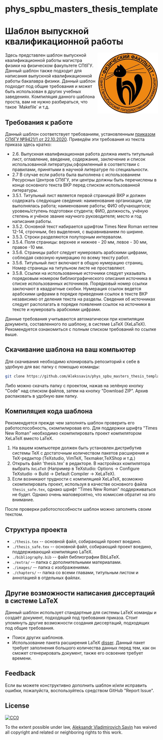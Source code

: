 # phys_spbu_masters_thesis_template
# Шаблон выпускной квалификационной работы
<img src="./extra/department_logo.png" align="right" width="200" height="200"/>
Здесь представлен шаблон выпускной квалификационной работы магистра физики на физическом факультете СПбГУ. Данный шаблон также подходит для написания выпускной квалификационной работы бакалавра физики. Данный шаблон подходит под общие требования и может быть использован в других учебных заведениях.
Компиляция данного шаблона проста, вам не нужно разбираться, что такое `Makefile` и т.д.

## Требования к работе

 Данный шаблон соответствует требованиям, установленным [приказом СПбГУ №9421/1 от 22.10.2020](https://github.com/Alekssavin/phys_spbu_masters_thesis_template/extra/oformleniye.pdf).
Приведём эти требования из текста приказа здесь кратко:
- 2.6. Выпускная квалификационная работа должна иметь титульный лист, оглавление, введение, содержание, заключение и список использованной литературы,оформленный в соответствии с правилами, принятыми в научной литературе по специальности.
- 2.7 В случае если работа была выполнена с использованием Ресурсных Центров СПбГУ, эти центры должны быть перечислены в конце основного текста ВКР перед списком использованной литературы.
- 3.5.1. Титульный лист является первой страницей ВКР и должен содержать следующие сведения: наименование организации, где выполнялась работа; наименование работы; ФИО обучающегося; уровень/ступень подготовки студента; ФИО, должность, учёную степень и учёное звание научного руководителя; место и год написания работы.
- 3.5.2. Основной текст набирается шрифтом Times New Roman кеглем 12-14, строчным, без выделения, с выравниванием по ширине.
- 3.5.3. Строки разделяются полуторным интервалом.
- 3.5.4. Поля страницы: верхнее и нижнее - 20 мм, левое - 30 мм, правое -10 мм. 
- 3.5.6. Страницы работ следует нумеровать арабскими цифрами, соблюдая сквозную нумерацию по всему тексту работ.
- 3.5.6. Титульный лист включают в общую нумерацию страниц. Номер страницы на титульном листе не проставляют.
- 3.5.8. Ссылки на использованные источники следует указывать порядковым номером библиографического описания источника в списке использованных источников. Порядковый номер ссылки заключают в квадратные скобки. Нумерация ссылок ведется арабскими цифрами в порядке приведения ссылок в тексте ВКР независимо от деления текста на разделы. Сведения об источниках следует располагать в порядке появления ссылок на источники в тексте и нумеровать арабскими цифрами.

Данные требования учитываются автоматически при компиляции документа, составленного по шаблону, в системе LaTeX (XeLaTeX).
Рекомендуется ознакомиться с полным списком требований по ссылке выше.

## Скачивание шаблона на ваш компьютер

Для скачивания необходимо клонировать репозиторий к себе в удобную для вас папку с помощью команды:
```bash
git clone https://github.com/Alekssavin/phys_spbu_masters_thesis_template.git
```

Либо можно скачать папку с проектом, нажав на зелёную кнопку "Code" над списком файлов, затем на кнопку "Download ZIP". Архив распаковать в удобную вам папку.

## Компиляция кода шаблона

Рекомендуется прежде чем заполнять шаблон проверить его работоспособность, скомпилировав его.
Для поддержки шрифта "Times New Roman" необходимо скомпилировать проект компилятором XeLaTeX вместо LaTeX.
1. На вашем компьютере должен быть установлен дистрибутив системы TeX с достаточным количеством пакетов расширения и TeX-редактор (TeXstudio, VimTeX, Texmaker,TeXShop и т.д.)
2. Открыть файл 'thesis.tex' в редакторе. В настройках компилятора выбрать `XeLaTeX` (Например в TeXstudio: Options -> Configure TeXstudio -> Build -> Default Compiler -> XeLaTeX).
3. Если возникают трудности с компиляцией XeLaTeX, возможно скомпилировать проект, используя в качестве основного файла `thesis_safe.tex`, однако шрифт "Times New Roman" поддерживаться не будет. Однако очень маловероятно, что комиссия обратит на это внимание.

После проверки работоспособности шаблон можно заполнять своим текстом.

## Структура проекта

- `./thesis.tex` -- основной файл, собирающий проект воедино.
- `./thesis_safe.tex` -- основной файл, собирающий проект воедино, поддерживающий компиляцию LaTeX.
- `./bibliography.bib` -- файл библиографии BibLaTeX.
- `./extra/` -- папка с дополнительными материалами.
- `./images/` -- папка с изображениями.
- `./chapters/` -- папка со всеми главами, титульным листом и аннотацией в отдельных файлах.

## Другие возможности написания диссертаций в системе LaTeX

Данный шаблон использует стандартные для системы LaTeX команды и создаёт документ, подходящий под требования приказа. Стоит упомянуть другие возможности создания диссертаций, подходящих под общие требования.
- Поиск других шаблонов.
- Использование пакета расширения LaTeX [disser](https://github.com/polariton/disser/). Данный пакет требует заполнения большого количества данных перед тем, как он сможет сгенерировать документ, также его освоение требует времени.

## Feedback
Если вы можете конструктивно дополнить шаблон и/или исправить ошибки, пожалуйста, воспользуйтесь средством GitHub "Report Issue".

## License

[![CC0](https://licensebuttons.net/p/zero/1.0/88x31.png)](https://creativecommons.org/publicdomain/zero/1.0/)

To the extent possible under law, [Aleksandr Vladimirovich Savin](https://github.com/Alekssavin) has waived all copyright and related or neighboring rights to this work.
